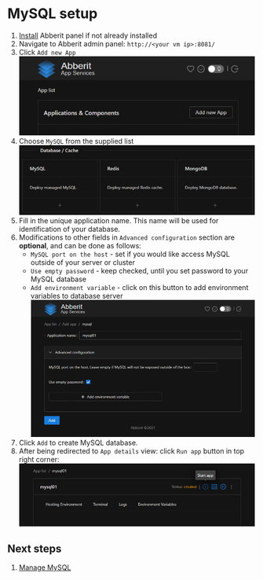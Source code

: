 # MySQL setup

1. [Install](index.md) Abberit panel if not already installed
2. Navigate to Abberit admin panel: `http://<your vm ip>:8081/`
3. Click `Add new App` ![add new app](img/app-add-new.png)
4. Choose `MySQL` from the supplied list ![select mongodb](img/app-select-mysql.png)
5. Fill in the unique application name. This name will be used for identification of your database.
6. Modifications to other fields in `Advanced configuration` section are **optional**, and can be done as follows:
    * `MySQL port on the host` - set if you would like access MySQL outside of your server or cluster
    * `Use empty password` - keep checked, until you set password to your MySQL database
    * `Add environment variable` - click on this button to add environment variables to database server
    ![add mysql](img/add-mysql.png)
7. Click `Add` to create MySQL database.
8. After being redirected to `App details` view: click `Run app` button in top right corner:
![add mysql start](img/add-mysql-start.png)

## Next steps

1. [Manage MySQL](app-manage-mysql.md)
